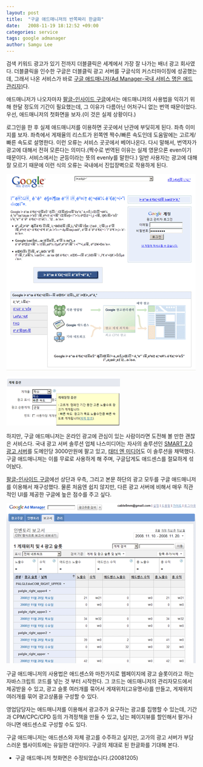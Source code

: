 ```yaml
---
layout: post
title:  "구글 애드매니져의 반쪽짜리 한글화"
date:   2008-11-19 18:12:52 +09:00
categories: service
tags: google admanager
author: Samgu Lee
---
```

검색 키워드 광고가 있기 전까지 더블클릭은 세계에서 가장 잘 나가는 배너 광고 회사였다. 더블클릭을 인수한 구글은 더블클릭 광고 서버를 구글식의 커스터마이징에 성공했는데, 그래서 나온 서비스가 바로 [구글 애드매니저(Ad Manager-국내 서비스 명은 애드 관리자)](http://www.google.com/admanager)다.

애드매니저가 나오자마자 [팔글-인사이드 구글](https://palgle.com)에서는 애드매니저의 사용법을 익히기 위해 한달 정도의 기간이 필요했는데, 그 이유가 다름아닌 어처구니 없는 번역 때문이었다. 우선, 애드매니저의 첫화면을 보자.(이 것은 실제 상황이다.)

로그인을 한 후 실제 애드매니저를 이용하면 곳곳에서 난관에 부딪히게 된다. 좌측 이미지를 보자. 좌측에서 게재율의 리스트가 왼쪽엔 짝수/빠른 속도인데 도움말에는 고르게/빠른 속도로 설명한다. 이런 오류는 서비스 곳곳에서 베어나온다. 다시 말해서, 번역자가 광고에 대해서 전혀 모른다는 의미다.(짝수로 번역된 이유는 실제 영문으론 even이기 때문이다. 서비스에서는 균등이라는 뜻의 evenly를 말한다.) 일반 사용자는 광고에 대해 잘 모르기 때문에 이런 식의 오류는 국내에서 진입장벽으로 작용하게 된다.

![애드매니저 한글판의 첫페이지는 깨진채로 방치되어 있다.](/assets/admanager-broken.gif)

![오마이갓 애드매니저](/assets/oh-no-admanager.gif)

하지만, 구글 애드매니저는 온라인 광고에 관심이 있는 사람이라면 도전해 볼 만한 괜찮은 서비스다. 국내 광고 서버 솔루션 업체 나스미디어는 자사의 솔루션인 [SMART 2.0 광고 서버](http://www.nasmedia.co.kr/solution/sales2_kor.asp)를 도메인당 3000만원에 팔고 있고, [태터 엔 미디어](http://www.tattermedia.com/)도 이 솔루션을 채택했다. 구글 애드매니져는 이를 무료로 사용하게 해 주며, 구글답게도 애드센스를 절묘하게 섞어놨다.

[팔글-인사이드 구글](https://palgle.com)에선 상단과 우측, 그리고 본문 하단의 광고 모두를 구글 애드매니저를 이용해서 재구성했다. 물론 처음엔 쉽지 않지만, 다른 광고 서버에 비해서 매우 직관적인 UI를 제공한 구글에 높은 점수를 주고 싶다.

![애드매니저 인벤토리 보고서](/assets/admanager-report.gif)

구글 애드매니저의 사용법은 애드센스와 마찬가지로 웹페이지에 광고 슬롯이라고 하는 자바스크립트 코드를 넣는 것 부터 시작한다. 그 코드는 애드매니저의 관리자모드에서 제공받을 수 있고, 광고 슬롯 여러개를 묶어서 게재위치(고유명사)를 만들고, 게재위치 여러개를 묶어 광고상품을 구성할 수 있다.

영업담당자는 애드매니저를 이용해서 광고주가 요구하는 광고를 집행할 수 있는데, 기간과 CPM/CPC/CPD 등의 가격정책을 만들 수 있고, 남는 페이지뷰를 할인해서 팔거나 아니면 애드센스로 구성할 수도 있다.

구글 애드매니저는 애드센스와 자체 광고를 수주하고 싶지만, 고가의 광고 서버가 부담스러운 웹사이트에는 유일한 대안이다. 구글의 제대로 된 한글화를 기대해 본다.

* 구글 애드매니저 첫화면은 수정되었습니다.(20081205)
